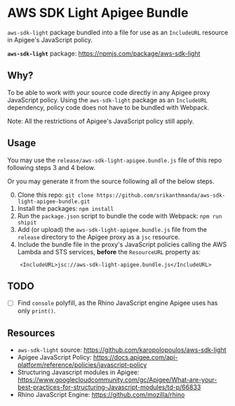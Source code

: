 # AWS SDK Light Apigee Bundle

`aws-sdk-light` package bundled into a file for use as an `IncludeURL` resource in Apigee's JavaScript policy.

__`aws-sdk-light`__ package: https://npmjs.com/package/aws-sdk-light

## Why?

To be able to work with _your_ source code directly in any Apigee proxy JavaScript policy.
Using the `aws-sdk-light` package as an `IncludeURL` dependency, policy code does not have to be bundled with Webpack. 

Note: All the restrictions of Apigee's JavaScript policy still apply.

## Usage

You may use the `release/aws-sdk-light-apigee.bundle.js` file of this repo following steps 3 and 4 below.

Or you may generate it from the source following all of the below steps.

0. Clone this repo: `git clone https://github.com/srikanthmanda/aws-sdk-light-apigee-bundle.git`
1. Install the packages: `npm install`
2. Run the `package.json` script to bundle the code with Webpack: `npm run shipit`
3. Add (or upload) the `aws-sdk-light-apigee.bundle.js` file from the `release` directory to the Apigee proxy as a `jsc` resource.
4. Include the bundle file in the proxy's JavaScript policies calling the AWS Lambda and STS services, **before** the `ResourceURL` property as:
```
    <IncludeURL>jsc://aws-sdk-light-apigee.bundle.js</IncludeURL>
```

## TODO

- [ ] Find `console` polyfill, as the Rhino JavaScript engine Apigee uses has only `print()`.

## Resources

+ `aws-sdk-light` source: https://github.com/karopolopoulos/aws-sdk-light
+ Apigee JavaScript Policy: https://docs.apigee.com/api-platform/reference/policies/javascript-policy
+ Structuring Javascript modules in Apigee: https://www.googlecloudcommunity.com/gc/Apigee/What-are-your-best-practices-for-structuring-Javascript-modules/td-p/66833
+ Rhino JavaScript Engine: https://github.com/mozilla/rhino
